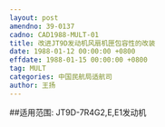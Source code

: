 ```yaml
---
layout: post
amendno: 39-0137
cadno: CAD1988-MULT-01
title: 改进JT9D发动机风扇机匣包容性的改装
date: 1988-01-12 00:00:00 +0800
effdate: 1988-01-15 00:00:00 +0800
tag: MULT
categories: 中国民航局适航司
author: 王扬
---
```


##适用范围:
JT9D-7R4G2,E,E1发动机

